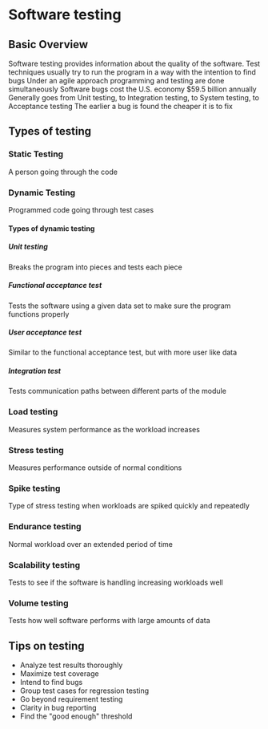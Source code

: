 # Software testing
## Basic Overview
Software testing provides information about the quality of the software.
Test techniques usually try to run the program in a way with the intention to find bugs
Under an agile approach programming and testing are done simultaneously
Software bugs cost the U.S. economy $59.5 billion annually
Generally goes from Unit testing, to Integration testing, to System testing, to Acceptance testing
The earlier a bug is found the cheaper it is to fix
## Types of testing
### Static Testing
A person going through the code
### Dynamic Testing
Programmed code going through test cases
#### Types of dynamic testing
##### Unit testing
Breaks the program into pieces and tests each piece
##### Functional acceptance test
Tests the software using a given data set to make sure the program functions properly
##### User acceptance test
Similar to the functional acceptance test, but with more user like data
##### Integration test
Tests communication paths between different parts of the module
### Load testing
Measures system performance as the workload increases
### Stress testing
Measures performance outside of normal conditions
### Spike testing
Type of stress testing when workloads are spiked quickly and repeatedly
### Endurance testing
Normal workload over an extended period of time
### Scalability testing
Tests to see if the software is handling increasing workloads well
### Volume testing
Tests how well software performs with large amounts of data
## Tips on testing
* Analyze test results thoroughly
* Maximize test coverage
* Intend to find bugs
* Group test cases for regression testing
* Go beyond requirement testing
* Clarity in bug reporting
* Find the "good enough" threshold
